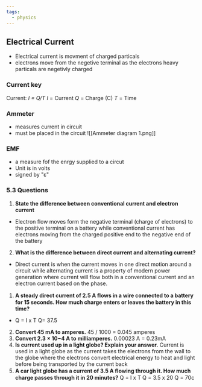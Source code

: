 ```yaml
---
tags:
  - physics
---
```

## Electrical Current
- Electrical current is movment of charged particals
- electrons move from the negetive terminal as the electrons heavy particals are negetivly charged
### Current key
Current: *I = Q/T*
*I* = Current
*Q* = Charge (C)
*T* = Time

### Ammeter
- measures current in circuit
- must be placed in the circuit
![[Ammeter diagram 1.png]]

### EMF
- a measure fof the enrgy supplied to a circut
- Unit is in volts
- signed by "ε"

### 5.3 Questions
1. **State the difference between conventional current and electron current**
- Electron flow moves form the negative terminal (charge of electrons) to the positive terminal on a battery while conventional current has electrons moving from the charged positive end to the negative end of the battery
2. **What is the difference between direct current and alternating current?**
- Direct current is when the current moves in one direct motion around a circuit while alternating current is a property of modern power generation where current will flow both in a conventional current and an electron current based on the phase.
1. **A steady direct current of 2.5 A ﬂows in a wire connected to a battery for 15 seconds. How much charge enters or leaves the battery in this time?**
- Q = I x T
  Q= 37.5
2. **Convert 45 mA to amperes.**
45 / 1000 =
0.045 amperes
3. **Convert 2.3 × 10−4 A to milliamperes.**
 0.00023 A
 = 0.23mA
4. **Is current used up in a light globe? Explain your answer.**
Current is used in a light globe as the current takes the electrons from the wall to the globe where the electrons convert electrical energy to heat and light before being transported by the current back
5. **A car light globe has a current of 3.5 A ﬂowing through it. How much charge passes through it in 20 minutes?**
Q = I x T 
Q = 3.5 x 20
Q = 70c